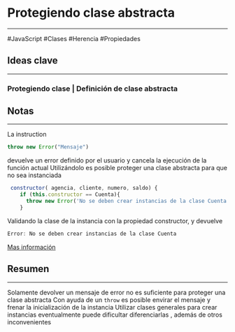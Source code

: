 # Protegiendo clase abstracta
---
#JavaScript #Clases #Herencia #Propiedades
## Ideas clave
---
### Protegiendo clase | Definición de clase abstracta
## Notas
---
La instruction
```JavaScript
throw new Error("Mensaje")
```
devuelve un error definido por el usuario y cancela la ejecución de la función actual
Utilizándolo es posible proteger una clase abstracta para que no sea instanciada
```JavaScript
 constructor( agencia, cliente, numero, saldo) {
    if (this.constructor == Cuenta){
      throw new Error('No se deben crear instancias de la clase Cuenta')
    }
```
Validando la clase de la instancia con la propiedad constructor, y devuelve
```PowerShell
Error: No se deben crear instancias de la clase Cuenta
```
[Mas información](https://ljcl79.medium.com/las-clases-abstractas-qu%C3%A9-son-y-para-qu%C3%A9-sirven-8328b92db680)
## Resumen
---
Solamente devolver un mensaje de error no es suficiente para proteger una 
clase abstracta
Con ayuda de un `throw` es posible envirar el mensaje y frenar la inicialización 
de la instancia
Utilizar clases generales para crear instancias eventualmente puede dificultar 
diferenciarlas , además de otros inconvenientes